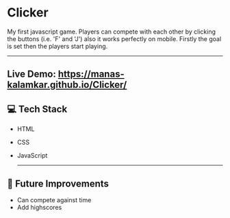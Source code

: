 # Clicker

My first javascript game. Players can compete with each other by clicking the buttons (i.e. 'F' and 'J') also it works perfectly on mobile. Firstly the goal is set then the players start playing.

---

## Live Demo:  https://manas-kalamkar.github.io/Clicker/


## 💻 Tech Stack

- HTML
- CSS
- JavaScript

  ---

  
## 🧠 Future Improvements

* Can compete against time
* Add highscores
